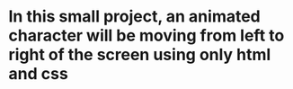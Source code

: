 # In this small project, an animated character will be moving from left to right of the screen using only html and css
